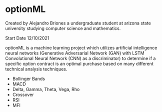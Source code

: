 # optionML
Created by Alejandro Briones a undergraduate student at arizona state university studying computer science and mathematics.

Start Date 12/10/2021

optionML is a machine learning project which utilizes artificial intelligence neural networks (Generative Adversarial Network (GAN) with LSTM Convolutional Neural Network (CNN) as a discriminator) to determine if a specific option contract is an optimal purchase based on many different technical analysis techniques.

- Bollinger Bands
- MACD
- Delta, Gamma, Theta, Vega, Rho
- Crossover
- RSI
- MFI

